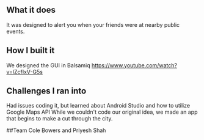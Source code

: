 ## What it does
It was designed to alert you when your friends were at nearby public events.

## How I built it
We designed the GUI in Balsamiq
https://www.youtube.com/watch?v=lZcfIxV-G5s

## Challenges I ran into
Had issues coding it, but learned about Android Studio and how to utilize Google Maps API
While we couldn't code our original idea, we made an app that begins to make a cut through the city.

##Team
Cole Bowers and Priyesh Shah

